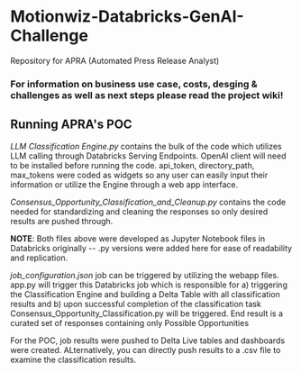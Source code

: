 # Motionwiz-Databricks-GenAI-Challenge
Repository for APRA (Automated Press Release Analyst)

### For information on business use case, costs, desging & challenges as well as next steps please read the project wiki! ###

## Running APRA's POC

*LLM Classification Engine.py* contains the bulk of the code which utilizes LLM calling through Databricks Serving Endpoints.
OpenAI client will need to be installed before running the code.
api_token, directory_path, max_tokens were coded as widgets so any user can easily input their information or utilize the Engine through a web app interface.

*Consensus_Opportunity_Classification_and_Cleanup.py* contains the code needed for standardizing and cleaning the responses so only desired results are pushed through.

**NOTE**: Both files above were developed as Jupyter Notebook files in Databricks originally -- .py versions were added here for ease of readability and replication.


*job_configuration.json* job can be triggered by utilizing the webapp files.
app.py will trigger this Databricks job which is responsible for a) triggering the Classification Engine and building a Delta Table with all classification results and b) upon successful completion of the classification task Consensus_Opportunity_Classification.py will be triggered.
End result is a curated set of responses containing only Possible Opportunities

For the POC, job results were pushed to Delta Live tables and dashboards were created. ALternatively, you can directly push results to a .csv file to examine the classification results.

